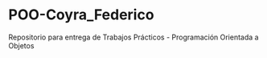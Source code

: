 # POO-Coyra_Federico
Repositorio para entrega de Trabajos Prácticos - Programación Orientada a Objetos
